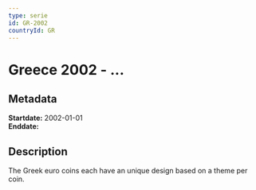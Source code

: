 ```yaml
---
type: serie
id: GR-2002
countryId: GR
---
```


# Greece 2002 - ...

## Metadata

**Startdate:** 2002-01-01\
**Enddate:**

## Description

The Greek euro coins each have an unique design based on a theme per coin.

